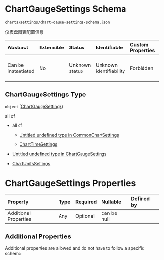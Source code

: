 # ChartGaugeSettings Schema

```txt
charts/settings/chart-gauge-settings-schema.json
```

仪表盘图表配置信息

| Abstract            | Extensible | Status         | Identifiable            | Custom Properties | Additional Properties | Access Restrictions | Defined In                                                                                                         |
| :------------------ | :--------- | :------------- | :---------------------- | :---------------- | :-------------------- | :------------------ | :----------------------------------------------------------------------------------------------------------------- |
| Can be instantiated | No         | Unknown status | Unknown identifiability | Forbidden         | Allowed               | none                | [chart-gauge-settings-schema.json](../out/charts/settings/chart-gauge-settings-schema.json "open original schema") |

## ChartGaugeSettings Type

`object` ([ChartGaugeSettings](chart-gauge-settings-schema.md))

all of

* all of

  * [Untitled undefined type in CommonChartSettings](common-settings-schema-allof-0.md "check type definition")

  * [ChartTimeSettings](settings-time-schema.md "check type definition")

* [Untitled undefined type in ChartGaugeSettings](chart-gauge-settings-schema-allof-1.md "check type definition")

* [ChartUnitsSettings](settings-units-schema.md "check type definition")

# ChartGaugeSettings Properties

| Property              | Type | Required | Nullable    | Defined by |
| :-------------------- | :--- | :------- | :---------- | :--------- |
| Additional Properties | Any  | Optional | can be null |            |

## Additional Properties

Additional properties are allowed and do not have to follow a specific schema
